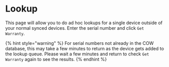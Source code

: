 # Lookup

This page will allow you to do ad hoc lookups for a single device outside of your normal synced devices. Enter the serial number and click `Get Warranty`.

{% hint style="warning" %}
For serial numbers not already in the COW database, this may take a few minutes to return as the device gets added to the lookup queue. Please wait a few minutes and return to check `Get Warranty` again to see the results.
{% endhint %}
